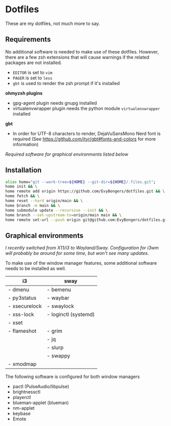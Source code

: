 # Dotfiles

These are my dotfiles, not much more to say.

## Requirements

No additional software is needed to make use of these dotfiles. However, there
are a few zsh extensions that will cause warnings if the related packages are
not installed.

- `EDITOR` is set to `vim`
- `PAGER` is set to `less`
- `gbt` is used to render the zsh prompt if it's installed

**ohmyzsh plugins**

- gpg-agent plugin needs gnupg installed
- virtualenvwrapper plugin needs the python module `virtualenvwrapper` installed

**gbt**

- In order for UTF-8 characters to render, DejaVuSansMono Nerd font is required
  (See https://github.com/jtyr/gbt#fonts-and-colors for more information)

_Required software for graphical environments listed below_

## Installation

```bash
alias home="git --work-tree=${HOME} --git-dir=${HOME}/.files.git";
home init && \
home remote add origin https://github.com/EvyBongers/dotfiles.git && \
home fetch && \
home reset --hard origin/main && \
home branch -m main && \
home submodule update --recursive --init && \
home branch --set-upstream-to=origin/main main && \
home remote set-url --push origin git@github.com:EvyBongers/dotfiles.git
```

## Graphical environments

_I recently switched from X11/i3 to Wayland/Sway. Configuration for i3wm will
probably be around for some time, but won't see many updates._

To make use of the window manager features, some additional software needs to
be installed as well.

| **i3**        | **sway**             |
| ------------- | -------------------- |
| - dmenu       | - bemenu             |
| - py3status   | - waybar             |
| - xsecurelock | - swaylock           |
| - xss-lock    | - loginctl (systemd) |
| - xset        |
| - flameshot   | - grim               |
|               | - jq                 |
|               | - slurp              |
|               | - swappy             |
| - xmodmap     |

The following software is configured for both window managers

- pactl (PulseAudio/libpulse)
- brightnessctl
- playerctl
- blueman-applet (blueman)
- nm-applet
- keybase
- Emote
